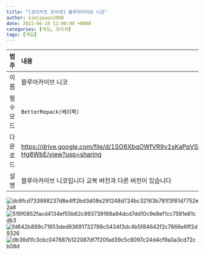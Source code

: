 ```yaml
---
title: "[코이카츠 프리셋] 블루아카이브 니코"
author: kimjaywon2000
date: 2022-06-18 12:00:00 +0800
categories: [게임, 프리셋]
tags: [게임]
---
```


| 범주             | 내용            |
|:----------------|:---------------|
| 이름             | 블루아카이브 니코  |
| 필수 모드         | `BetterRepack(베리팩)`       |
| 다운로드          | <https://drive.google.com/file/d/1SO8XbqOWfVR9v1sKaPqVSFlr1-Hg8WbE/view?usp=sharing> |
| 설명             | 블루아카이브 니코입니다 교복 버전과 다른 버전이 있습니다   |

![dc6fcd733988237d8e4ff2bd3d08e291248d724bc32163b781f3f61d7752e2a8](https://user-images.githubusercontent.com/76558033/174488965-a4bfe953-4b2b-4a1c-8ba0-5433b76ec2c0.png)
![516f0852facd4134ef55b62c993739188a84dcd7dd10c9e8ef1cc7591e81cdb3](https://user-images.githubusercontent.com/76558033/174488968-e461e562-615d-4707-be31-0d4b50a14a37.png)
![fd642b899c71853ded93691732798c5434f3dc4b5f84642f2c7666e6ff2d9326](https://user-images.githubusercontent.com/76558033/174488970-debf6956-9bee-47cc-b1b0-befd93466c3f.png)
![db36d1fc3cbc047887b122087df7f20fad39c5c8097c24d4cf9a0a3cd72cb08d](https://user-images.githubusercontent.com/76558033/174488972-1e9df0c2-8cbf-4099-9ba4-864ef5e81329.png)
